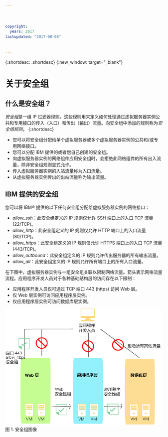 ```yaml
---



copyright:
  years: 2017
lastupdated: "2017-08-08"


---
```


{:shortdesc: .shortdesc}
{:new_window: target="_blank"}

# 关于安全组

## 什么是安全组？
*安全组*是一组 IP 过滤器规则，这些规则用来定义如何处理通过虚拟服务器实例公共和专用接口的传入（入口）和传出（输出）流量。向安全组中添加的规则称为*安全组规则*。
{:shortdesc}

* 您可以将安全组分配给单个虚拟服务器或多个虚拟服务器实例的公共和/或专用网络接口。
* 您可以分配 IBM 提供的或者您自己创建的安全组。
* 向虚拟服务器实例的网络组件应用安全组时，会拒绝此网络组件的所有出入流量，除非安全组规则显式允许。
* 传入虚拟服务器实例的入站流量称为入口流量。
* 从虚拟服务器实例传出的出站流量称为输出流量。

## IBM 提供的安全组
您可以将 IBM® 提供的以下任何安全组分配给虚拟服务器实例的网络接口：

* *allow_ssh*：此安全组定义的 IP 规则仅允许 SSH 端口上的入口 TCP 流量 (22/TCP)。
* *allow_http*：此安全组定义的 IP 规则仅允许 HTTP 端口上的入口流量 (80/TCP)。
* *allow_https*：此安全组定义的 IP 规则仅允许 HTTPS 端口上的入口 TCP 流量 (443/TCP)。
* *allow_outbound*：此安全组定义的 IP 规则允许传出服务器的所有输出流量。
* *allow_all*：此安全组定义的 IP 规则允许所有端口上的所有入口流量。

在下图中，虚拟服务器实例与一组安全组关联以限制网络流量。箭头表示网络流量流程。应用程序开发人员对于各种基础结构层的访问存在以下限制：

* 应用程序开发人员仅可通过 TCP 端口 443 (https) 访问 Web 层。
* 仅 Web 层实例可访问应用程序层实例。
* 仅应用程序层实例可访问数据库层实例。 

![安全组图像](images/SecurityGroups.png "图像显示启用了一组安全组的网络流量的流程") 图 1. 安全组图像



